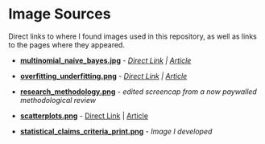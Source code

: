# Image Sources

Direct links to where I found images used in this repository, as well as links to the pages where they appeared.



* [**multinomial_naive_bayes.jpg**](https://raw.githubusercontent.com/analyticascent/confounder/master/multinomial_naive_bayes.jpg) - _[Direct Link](https://image.slidesharecdn.com/textclassification-140430024039-phpapp01/95/introduction-to-text-classification-using-naive-bayes-18-638.jpg?cb=1398825724) | [Article](https://www.slideshare.net/dhwajr/text-classification-34115804)_

* [**overfitting_underfitting.png**](https://github.com/analyticascent/confounder/blob/master/images/overfitting_underfitting.png?raw=true) - _[Direct Link](https://miro.medium.com/1*_7OPgojau8hkiPUiHoGK_w.png) | [Article](https://medium.com/greyatom/what-is-underfitting-and-overfitting-in-machine-learning-and-how-to-deal-with-it-6803a989c76)_

* [**research_methodology.png**](https://github.com/analyticascent/confounder/blob/master/images/research_methodology.png?raw=true) - _edited screencap from a now paywalled methodological review_

* [**scatterplots.png**](https://raw.githubusercontent.com/analyticascent/confounder/master/images/scatterplots.png) - [Direct Link](http://resources.esri.com/help/9.3/arcgisdesktop/com/gp_toolref/spatial_statistics_toolbox/scatterplots.png) | [Article](http://resources.esri.com/help/9.3/arcgisdesktop/com/gp_toolref/spatial_statistics_toolbox/regression_analysis_basics.htm)

* [**statistical_claims_criteria_print.png**](https://github.com/analyticascent/confounder/blob/master/images/statistical_claims_criteria_print.png?raw=true) - _Image I developed_
